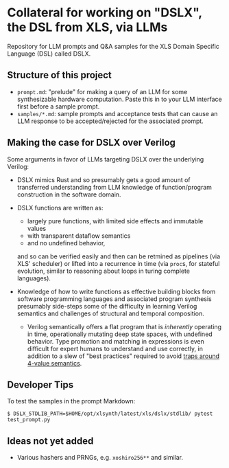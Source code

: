 # Collateral for working on "DSLX", the DSL from XLS, via LLMs

Repository for LLM prompts and Q&A samples for the XLS Domain Specific Language
(DSL) called DSLX.

## Structure of this project

* `prompt.md`: "prelude" for making a query of an LLM for some synthesizable
  hardware computation. Paste this in to your LLM interface first before a
  sample prompt.
* `samples/*.md`: sample prompts and acceptance tests that can cause an LLM
  response to be accepted/rejected for the associated prompt.

## Making the case for DSLX over Verilog

Some arguments in favor of LLMs targeting DSLX over the underlying Verilog:

* DSLX mimics Rust and so presumably gets a good amount of transferred
  understanding from LLM knowledge of function/program construction in the
  software domain.
* DSLX functions are written as:
  * largely pure functions, with limited side effects and immutable values
  * with transparent dataflow semantics
  * and no undefined behavior,
  
  and so can be verified easily and then can be retmined as pipelines (via XLS' scheduler)
  or lifted into a recurrence in time (via `proc`s, for stateful evolution,
  similar to reasoning about loops in turing complete languages).
* Knowledge of how to write functions as effective building blocks from
  software programming languages and associated program synthesis presumably
  side-steps some of the difficulty in learning Verilog semantics and challenges
  of structural and temporal composition.
  * Verilog semantically offers a flat program that is *inherently* operating
    in time, operationally mutating deep state spaces, with undefined behavior.
    Type promotion and matching in expressions is even difficult for expert
    humans to understand and use correctly, in addition to a slew of
    "best practices" required to avoid [traps around 4-value
    semantics](http://www.sunburst-design.com/papers/CummingsSNUG1999Boston_FullParallelCase_rev1_1.pdf). 

## Developer Tips

To test the samples in the prompt Markdown:

```
$ DSLX_STDLIB_PATH=$HOME/opt/xlsynth/latest/xls/dslx/stdlib/ pytest test_prompt.py
```

## Ideas not yet added

* Various hashers and PRNGs, e.g. `xoshiro256**` and similar.
